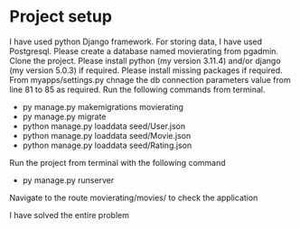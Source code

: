 # Project setup
I have used python Django framework.
For storing data, I have used Postgresql.
Please create a database named movierating from pgadmin.
Clone the project.
Please install python (my version 3.11.4) and/or django (my version 5.0.3) if required.
Please install missing packages if required.
From myapps/settings.py chnage the db connection parameters value from line 81 to 85 as required.
Run the following commands from terminal.
 - py manage.py makemigrations movierating
 - py manage.py migrate
 - python manage.py loaddata seed/User.json
 - python manage.py loaddata seed/Movie.json
 - python manage.py loaddata seed/Rating.json

Run the project from terminal with the following command
 - py manage.py runserver

Navigate to the route movierating/movies/ to check the application

I have solved the entire problem
